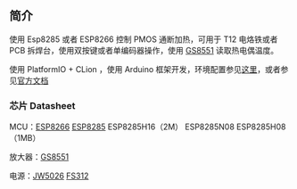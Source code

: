 ## 简介

使用 Esp8285 或者 ESP8266 控制 PMOS 通断加热，可用于 T12 电烙铁或者 PCB 拆焊台，使用双按键或者单编码器操作，使用 [GS8551](http://www.semiee.com/002547f3-8d6a-4e20-8d2c-8b5922c1cb3d.html) 读取热电偶温度。

使用 PlatformIO + CLion ，使用 Arduino 框架开发，环境配置参见[这里](https://www.jianguoyun.com/p/DcLwExQQjeHjChiP5twEIAA)，或者参见[官方文档](https://docs.platformio.org/en/latest/integration/ide/clion.html#ide-clion)

### 芯片 Datasheet

MCU：[ESP8266](https://www.espressif.com/zh-hans/support/documents/technical-documents?keys=&field_type_tid%5B%5D=492)  [ESP8285](http://www.semiee.com/search?searchModel=esp8285)  ESP8285H16（2M）  ESP8285N08 ESP8285H08（1MB）

放大器：[GS8551](http://www.semiee.com/002547f3-8d6a-4e20-8d2c-8b5922c1cb3d.html) 

电源：[JW5026](http://www.semiee.com/0be2323a-29ac-47c7-a57d-88a9e1451cfb.html)  [FS312](http://www.semiee.com/5d0a8fc3-8f2a-4743-9e56-e9378ba42125.html)
